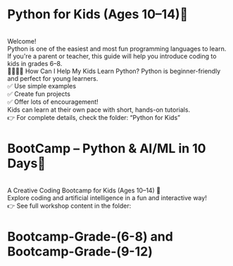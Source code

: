 # Python for Kids (Ages 10–14)🐍 
<br>
Welcome!
<br>
Python is one of the easiest and most fun programming languages to learn. If you're a parent or teacher, this guide will help you introduce coding to kids in grades 6–8.
<br>
👨‍👩‍👧‍👦 How Can I Help My Kids Learn Python?
Python is beginner-friendly and perfect for young learners.
<br>
✅ Use simple examples
<br>
✅ Create fun projects
<br>
✅ Offer lots of encouragement!
<br>
Kids can learn at their own pace with short, hands-on tutorials.
<br>
👉 For complete details, check the folder: “Python for Kids”

# BootCamp – Python & AI/ML in 10 Days🧠 
<br>
A Creative Coding Bootcamp for Kids (Ages 10–14) 🎨
<br>
Explore coding and artificial intelligence in a fun and interactive way!
<br>
👉 See full workshop content in the folder: 

# Bootcamp-Grade-(6-8) and Bootcamp-Grade-(9-12) 

